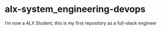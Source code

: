# alx-system_engineering-devops
I’m now a ALX Student, this is my first repository as a full-stack engineer
